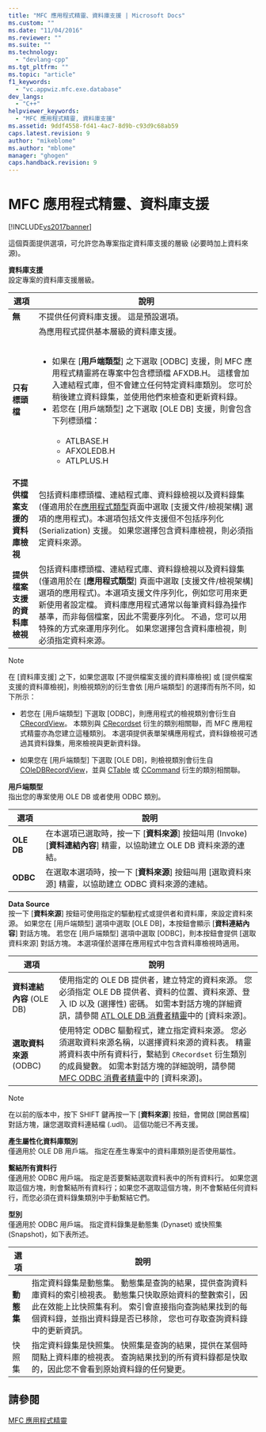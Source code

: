 ```yaml
---
title: "MFC 應用程式精靈、資料庫支援 | Microsoft Docs"
ms.custom: ""
ms.date: "11/04/2016"
ms.reviewer: ""
ms.suite: ""
ms.technology: 
  - "devlang-cpp"
ms.tgt_pltfrm: ""
ms.topic: "article"
f1_keywords: 
  - "vc.appwiz.mfc.exe.database"
dev_langs: 
  - "C++"
helpviewer_keywords: 
  - "MFC 應用程式精靈, 資料庫支援"
ms.assetid: 9ddf4558-fd41-4ac7-8d9b-c93d9c68ab59
caps.latest.revision: 9
author: "mikeblome"
ms.author: "mblome"
manager: "ghogen"
caps.handback.revision: 9
---
```

# MFC 應用程式精靈、資料庫支援
[!INCLUDE[vs2017banner](../../assembler/inline/includes/vs2017banner.md)]

這個頁面提供選項，可允許您為專案指定資料庫支援的層級 \(必要時加上資料來源\)。  
  
 **資料庫支援**  
 設定專案的資料庫支援層級。  
  
|選項|說明|  
|--------|--------|  
|**無**|不提供任何資料庫支援。  這是預設選項。|  
|**只有標頭檔**|為應用程式提供基本層級的資料庫支援。<br /><br /> <ul><li>如果在 \[**用戶端類型**\] 之下選取 \[ODBC\] 支援，則 MFC 應用程式精靈將在專案中包含標頭檔 AFXDB.H。  這樣會加入連結程式庫，但不會建立任何特定資料庫類別。  您可於稍後建立資料錄集，並使用他們來檢查和更新資料錄。</li><li>若您在 \[用戶端類型\] 之下選取 \[OLE DB\] 支援，則會包含下列標頭檔：<br /><br /> <ul><li>ATLBASE.H</li><li>AFXOLEDB.H</li><li>ATLPLUS.H</li></ul></li></ul>|  
|**不提供檔案支援的資料庫檢視**|包括資料庫標頭檔、連結程式庫、資料錄檢視以及資料錄集 \(僅適用於在[應用程式類型](../../mfc/reference/application-type-mfc-application-wizard.md)頁面中選取 \[支援文件\/檢視架構\] 選項的應用程式\)。本選項包括文件支援但不包括序列化 \(Serialization\) 支援。  如果您選擇包含資料庫檢視，則必須指定資料來源。|  
|**提供檔案支援的資料庫檢視**|包括資料庫標頭檔、連結程式庫、資料錄檢視以及資料錄集 \(僅適用於在 \[**應用程式類型**\] 頁面中選取 \[支援文件\/檢視架構\] 選項的應用程式\)。本選項支援文件序列化，例如您可用來更新使用者設定檔。  資料庫應用程式通常以每筆資料錄為操作基準，而非每個檔案，因此不需要序列化。  不過，您可以用特殊的方式來運用序列化。  如果您選擇包含資料庫檢視，則必須指定資料來源。|  
  
> [!NOTE]
>  在 \[資料庫支援\] 之下，如果您選取 \[不提供檔案支援的資料庫檢視\] 或 \[提供檔案支援的資料庫檢視\]，則檢視類別的衍生會依 \[用戶端類型\] 的選擇而有所不同，如下所示：  
  
-   若您在 \[用戶端類型\] 下選取 \[ODBC\]，則應用程式的檢視類別會衍生自 [CRecordView](../../mfc/reference/crecordview-class.md)。  本類別與 [CRecordset](../../mfc/reference/crecordset-class.md) 衍生的類別相關聯，而 MFC 應用程式精靈亦為您建立這種類別。  本選項提供表單架構應用程式，資料錄檢視可透過其資料錄集，用來檢視與更新資料錄。  
  
-   如果您在 \[用戶端類型\] 下選取 \[OLE DB\]，則檢視類別會衍生自 [COleDBRecordView](../../mfc/reference/coledbrecordview-class.md)，並與 [CTable](../../data/oledb/ctable-class.md) 或 [CCommand](../../data/oledb/ccommand-class.md) 衍生的類別相關聯。  
  
 **用戶端類型**  
 指出您的專案使用 OLE DB 或者使用 ODBC 類別。  
  
|選項|說明|  
|--------|--------|  
|**OLE DB**|在本選項已選取時，按一下 \[**資料來源**\] 按鈕叫用 \(Invoke\) \[**資料連結內容**\] 精靈，以協助建立 OLE DB 資料來源的連結。|  
|**ODBC**|在選取本選項時，按一下 \[**資料來源**\] 按鈕叫用 \[選取資料來源\] 精靈，以協助建立 ODBC 資料來源的連結。|  
  
 **Data Source**  
 按一下 \[**資料來源**\] 按鈕可使用指定的驅動程式或提供者和資料庫，來設定資料來源。  如果您在 \[用戶端類型\] 選項中選取 \[OLE DB\]，本按鈕會顯示 \[**資料連結內容**\] 對話方塊。  若您在 \[用戶端類型\] 選項中選取 \[ODBC\]，則本按鈕會提供 \[選取資料來源\] 對話方塊。  本選項僅於選擇在應用程式中包含資料庫檢視時適用。  
  
|選項|說明|  
|--------|--------|  
|**資料連結內容** \(OLE DB\)|使用指定的 OLE DB 提供者，建立特定的資料來源。  您必須指定 OLE DB 提供者、資料的位置、資料來源、登入 ID 以及 \(選擇性\) 密碼。  如需本對話方塊的詳細資訊，請參閱 [ATL OLE DB 消費者精靈](../../atl/reference/atl-ole-db-consumer-wizard.md)中的 \[資料來源\]。|  
|**選取資料來源** \(ODBC\)|使用特定 ODBC 驅動程式，建立指定資料來源。  您必須選取資料來源名稱，以選擇資料來源的資料表。  精靈將資料表中所有資料行，繫結到 `CRecordset` 衍生類別的成員變數。  如需本對話方塊的詳細說明，請參閱 [MFC ODBC 消費者精靈](../../mfc/reference/mfc-odbc-consumer-wizard.md)中的 \[資料來源\]。|  
  
> [!NOTE]
>  在以前的版本中，按下 SHIFT 鍵再按一下 \[**資料來源**\] 按鈕，會開啟 \[開啟舊檔\] 對話方塊，讓您選取資料連結檔 \(.udl\)。  這個功能已不再支援。  
  
 **產生屬性化資料庫類別**  
 僅適用於 OLE DB 用戶端。  指定在產生專案中的資料庫類別是否使用屬性。  
  
 **繫結所有資料行**  
 僅適用於 ODBC 用戶端。  指定是否要繫結選取資料表中的所有資料行。  如果您選取這個方塊，則會繫結所有資料行；如果您不選取這個方塊，則不會繫結任何資料行，而您必須在資料錄集類別中手動繫結它們。  
  
 **型別**  
 僅適用於 ODBC 用戶端。  指定資料錄集是動態集 \(Dynaset\) 或快照集 \(Snapshot\)，如下表所述。  
  
|選項|說明|  
|--------|--------|  
|**動態集**|指定資料錄集是動態集。  動態集是查詢的結果，提供查詢資料庫資料的索引檢視表。  動態集只快取原始資料的整數索引，因此在效能上比快照集有利。  索引會直接指向查詢結果找到的每個資料錄，並指出資料錄是否已移除，  您也可存取查詢資料錄中的更新資訊。|  
|快照集|指定資料錄集是快照集。  快照集是查詢的結果，提供在某個時間點上資料庫的檢視表。  查詢結果找到的所有資料錄都是快取的，因此您不會看到原始資料錄的任何變更。|  
  
## 請參閱  
 [MFC 應用程式精靈](../../mfc/reference/mfc-application-wizard.md)